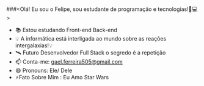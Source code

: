 ###<Olá! Eu sou o Felipe, sou estudante de programação e tecnologias!🚀💻 >

- 📚 Estou estudando Front-end Back-end
- 💡 A informática está interligada ao mundo sobre as reações intergalaxias!💡
- 🛰️ Futuro Desenvolvedor Full Stack o segredo é a repetição 
- 📫 Conta-me: gael.ferreira505@gmail.com
- 😄 Pronouns: Ele/ Dele
- ⚡Fato Sobre Mim : Eu Amo Star Wars


